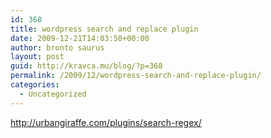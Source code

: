 ```yaml
---
id: 368
title: wordpress search and replace plugin
date: 2009-12-21T14:03:50+00:00
author: bronto saurus
layout: post
guid: http://kravca.mu/blog/?p=368
permalink: /2009/12/wordpress-search-and-replace-plugin/
categories:
  - Uncategorized
---
```

<http://urbangiraffe.com/plugins/search-regex/>